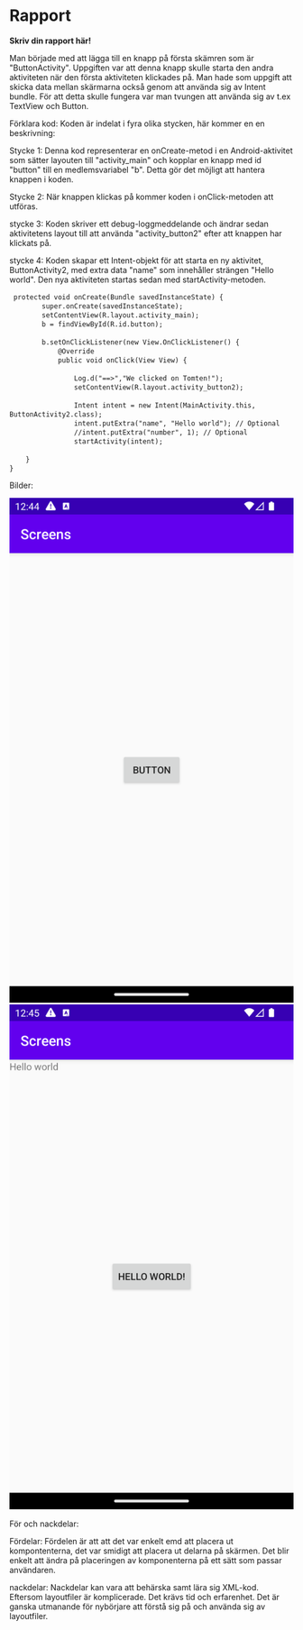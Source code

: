 
# Rapport

**Skriv din rapport här!**

Man började med att lägga till en knapp på första skämren som är 
"ButtonActivity". Uppgiften var att denna knapp skulle starta den 
andra aktiviteten när den första aktiviteten klickades på. Man hade 
som uppgift att skicka data mellan skärmarna också genom att använda 
sig av Intent bundle. För att detta skulle fungera var man tvungen 
att använda sig av t.ex TextView och Button. 


Förklara kod:
Koden är indelat i fyra olika stycken, här kommer en en beskrivning: 

Stycke 1:
Denna kod representerar en onCreate-metod i en Android-aktivitet som 
sätter layouten till "activity_main" och kopplar en knapp med id "button" 
till en medlemsvariabel "b". Detta gör det möjligt att hantera knappen i koden.

Stycke 2:
När knappen klickas på kommer koden i onClick-metoden att utföras.

stycke 3:
Koden skriver ett debug-loggmeddelande och ändrar sedan aktivitetens layout 
till att använda "activity_button2" efter att knappen har klickats på.

stycke 4:
Koden skapar ett Intent-objekt för att starta en ny aktivitet, ButtonActivity2, 
med extra data "name" som innehåller strängen "Hello world". Den nya aktiviteten 
startas sedan med startActivity-metoden.
```
 protected void onCreate(Bundle savedInstanceState) {
        super.onCreate(savedInstanceState);
        setContentView(R.layout.activity_main);
        b = findViewById(R.id.button);

        b.setOnClickListener(new View.OnClickListener() {
            @Override
            public void onClick(View View) {

                Log.d("==>","We clicked on Tomten!");
                setContentView(R.layout.activity_button2);

                Intent intent = new Intent(MainActivity.this, ButtonActivity2.class);
                intent.putExtra("name", "Hello world"); // Optional
                //intent.putExtra("number", 1); // Optional
                startActivity(intent);
                
    }
}
```

Bilder:

![](ScreenButton1.png)
![](Screen.Button2.png)


För och nackdelar: 

Fördelar:
Fördelen är att att det var enkelt emd att placera ut kompontenterna, det var smidigt
att placera ut delarna på skärmen. Det blir enkelt att ändra på placeringen av komponenterna 
på ett sätt som passar användaren.

nackdelar:
Nackdelar kan vara att behärska samt lära sig XML-kod. Eftersom layoutfiler är komplicerade. 
Det krävs tid och erfarenhet. Det är ganska utmanande för nybörjare att förstå sig på och 
använda sig av layoutfiler.

